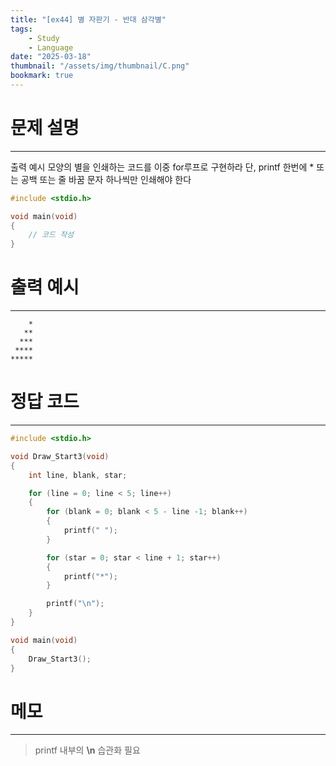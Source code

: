 ```yaml
---
title: "[ex44] 별 자판기 - 반대 삼각별"
tags:
    - Study
    - Language
date: "2025-03-18"
thumbnail: "/assets/img/thumbnail/C.png"
bookmark: true
---
```

# 문제 설명
---
출력 예시 모양의 별을 인쇄하는 코드를 이중 for루프로 구현하라
단, printf 한번에 * 또는 공백 또는 줄 바꿈 문자 하나씩만 인쇄해야 한다

```c
#include <stdio.h>

void main(void)
{
	// 코드 작성
}
```

# 출력 예시
---

```
    *
   **
  ***
 ****
*****
```

# 정답 코드
---

```c
#include <stdio.h>

void Draw_Start3(void)
{
	int line, blank, star;

	for (line = 0; line < 5; line++)
	{
		for (blank = 0; blank < 5 - line -1; blank++)
		{
			printf(" ");
		}

		for (star = 0; star < line + 1; star++)
		{
			printf("*");
		}

		printf("\n");
	}
}

void main(void)
{
	Draw_Start3();
}
```

# 메모
---
> printf 내부의 **\n** 습관화 필요